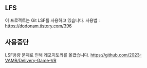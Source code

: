 ## LFS
이 프로젝트는 Git LSF를 사용하고 있습니다.
사용법 : https://dodonam.tistory.com/396

## 사용중단
LSF용량 문제로 인해 레포지토리를 옮겼습니다.
https://github.com/2023-VAMR/Delivery-Game-VR

